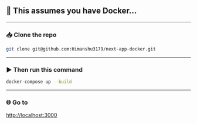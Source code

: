 ## 🚀 This assumes you have Docker...

---

### 📥 Clone the repo

```bash
git clone git@github.com:Himanshu3179/next-app-docker.git
```

---

### ▶️ Then run this command

```bash
docker-compose up --build
```

---

### 🌐 Go to

[http://localhost:3000](http://localhost:3000)
